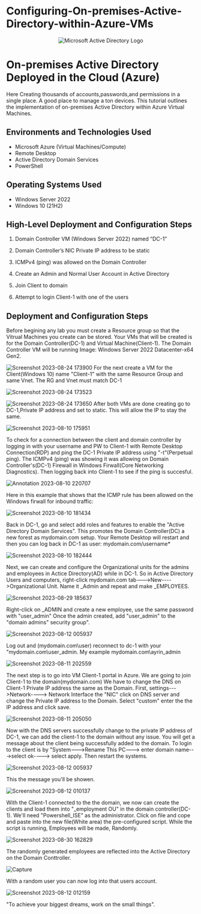 # Configuring-On-premises-Active-Directory-within-Azure-VMs
<p align="center">
<img src="https://i.imgur.com/pU5A58S.png" alt="Microsoft Active Directory Logo"/>
</p>

<h1>On-premises Active Directory Deployed in the Cloud (Azure)</h1>
Here Creating thousands of accounts,passwords,and permissions in a single place. A good place to manage a ton devices. This tutorial outlines the implementation of on-premises Active Directory within Azure Virtual Machines.<br />


<h2>Environments and Technologies Used</h2>

- Microsoft Azure (Virtual Machines/Compute)
- Remote Desktop
- Active Directory Domain Services
- PowerShell

<h2>Operating Systems Used </h2>

- Windows Server 2022
- Windows 10 (21H2)

<h2>High-Level Deployment and Configuration Steps</h2>

1. Domain Controller VM (Windows Server 2022) named “DC-1”

2. Domain Controller’s NIC Private IP address to be static

3. ICMPv4 (ping) was allowed on the Domain Controller

4. Create an Admin and Normal User Account in Active Directory

5. Join Client to domain

6. Attempt to login Client-1 with one of the users


<h2>Deployment and Configuration Steps</h2>

Before begining any lab you must create a Resource group so that the Vitrual Machines you create can be stored. Your VMs that will be created is for the Domain Controller(DC-1) and Virtual Machine(Client-1). The Domain Controller VM will be running Image: Windows Server 2022 Datacenter-x64 Gen2.

![Screenshot 2023-08-24 173900](https://github.com/Leibwatcher/Configuring-On-premises-Active-Directory-within-Azure-VMs/assets/137578446/842ba903-dc28-4425-bc2c-10ee3a0c8b38)
For the next create a VM for the Client(Windows 10) name "Client-1" with the same Resource Group and same Vnet. The RG and Vnet must match DC-1

![Screenshot 2023-08-24 173523](https://github.com/Leibwatcher/Configuring-On-premises-Active-Directory-within-Azure-VMs/assets/137578446/fa109a2b-de01-499e-befe-5b1dd4793de2)

![Screenshot 2023-08-24 173650](https://github.com/Leibwatcher/Configuring-On-premises-Active-Directory-within-Azure-VMs/assets/137578446/7cf26ea9-1108-4615-a6ad-b50e5e2b4aa2)
After both VMs are done creating go to DC-1,Private IP address and set to static. This will allow the IP to stay the same.

![Screenshot 2023-08-10 175951](https://github.com/Leibwatcher/Configuring-On-premises-Active-Directory-within-Azure-VMs/assets/137578446/9f4c7a19-751e-460f-9b04-f3a372236d24)

To check for a connection between the client and domain controller by logging in with your username and PW to Client-1 with Remote Desktop Connection(RDP) and ping the DC-1 Private IP address using "-t"(Perpetual ping). The ICMPv4 (ping) was showing it was allowing on Domain Controller's(DC-1) Firewall in Windows Firwall(Core Networking Diagnostics). Then logging back into Client-1 to see if the ping is succesful.

![Annotation 2023-08-10 220707](https://github.com/Leibwatcher/Configuring-On-premises-Active-Directory-within-Azure-VMs/assets/137578446/ba9a1848-86bc-4c9e-81e3-f7f2e0ab63be)

Here in this example that shows that the ICMP rule has been allowed on the Windows firwall for inbound traffic:

![Screenshot 2023-08-10 181434](https://github.com/Leibwatcher/Configuring-On-premises-Active-Directory-within-Azure-VMs/assets/137578446/15c5a83d-d806-4a5b-af7c-88e238db3330)

Back in DC-1, go and select add roles and features to enable the "Active Directory Domain Services". This promotes the Domain Controller(DC) a new forest as mydomain.com setup. Your Remote Desktop will restart and then you can log back in DC-1 as 
user: mydomain.com/username*

![Screenshot 2023-08-10 182444](https://github.com/Leibwatcher/Configuring-On-premises-Active-Directory-within-Azure-VMs/assets/137578446/72dc078a-e50b-4374-a967-48a13afcb351)

Next, we can create and configure the Organizational units for the admins and employees in Actice Directory(AD) while in DC-1. So in Active Directory Users and computers, right-click mydomain.com tab--->New---->Organizational Unit. Name it _Admin and repeat
and make _EMPLOYEES. 

![Screenshot 2023-08-29 185637](https://github.com/Leibwatcher/Configuring-On-premises-Active-Directory-within-Azure-VMs/assets/137578446/e119795e-c694-421b-9401-8841d5cd49a1)

Right-click on _ADMIN and create a new employee, use the same password with "user_admin" Once the admin created, add "user_admin" to the "domain admins" security group".

![Screenshot 2023-08-12 005937](https://github.com/Leibwatcher/Configuring-On-premises-Active-Directory-within-Azure-VMs/assets/137578446/81778209-f54c-4ae8-a268-0d1fdc6bde98)

Log out and (mydomain.com\user) reconnect to dc-1 with your "mydomain.com\user_admin. My example mydomain.com\ayrin_admin

![Screenshot 2023-08-11 202559](https://github.com/Leibwatcher/Configuring-On-premises-Active-Directory-within-Azure-VMs/assets/137578446/96fe6091-04b6-41a0-85ed-6d1dcc773155)

The next step is to go into VM Client-1 portal in Azure. We are going to join Client-1 to the domain(mydomain.com) We have to change the DNS on Client-1 Private IP address the same as the Domain. First, settings--->Network----> Network Interface the "NIC" click on DNS server and change the Private IP address to the Domain. Select "custom" enter the the IP address and click save.


![Screenshot 2023-08-11 205050](https://github.com/Leibwatcher/Configuring-On-premises-Active-Directory-within-Azure-VMs/assets/137578446/da5c542f-f47b-4b3e-b3d7-37c142aeb654)

Now with the DNS servers successfully change to the private IP address of DC-1, we can add the client-1 to the domain without any issue. You will get a message about the client being successfully added to the domain. To login to the client is by "System--->Rename This PC---> enter domain name--->select ok----> select apply. Then restart the systems.

![Screenshot 2023-08-12 005937](https://github.com/Leibwatcher/Configuring-On-premises-Active-Directory-within-Azure-VMs/assets/137578446/7e824df6-40e8-4956-a957-2fb59a634394)

This the message you'll be showen.

![Screenshot 2023-08-12 010137](https://github.com/Leibwatcher/Configuring-On-premises-Active-Directory-within-Azure-VMs/assets/137578446/3e6b2174-85a4-4839-a288-5d6cc46abed0)

With the Client-1 connected to the the domain, we now can create the clients and load them into "_employment OU" in the domain controller(DC-1). We'll need "Powershell_ISE" as the administrator. Click on file and cope and paste into the new file(White area) the pre-configured script. While the script is running, Employees will be made, Randomly.

![Screenshot 2023-08-30 162829](https://github.com/Leibwatcher/Configuring-On-premises-Active-Directory-within-Azure-VMs/assets/137578446/d5dd9532-2cfb-42c5-8800-596bd927ab63)

The randomly generated employees are reflected into the Active Directory on the Domain Conttroller.

![Capture](https://github.com/Leibwatcher/Configuring-On-premises-Active-Directory-within-Azure-VMs/assets/137578446/3fb49df4-cfcc-4b75-9a2e-61e8bf4bb850)

With a random user you can now log into that users account.

![Screenshot 2023-08-12 012159](https://github.com/Leibwatcher/Configuring-On-premises-Active-Directory-within-Azure-VMs/assets/137578446/6a0e46d5-828c-4821-87f4-379b50c9cd9a)

"To achieve your biggest dreams, work on the small things".
